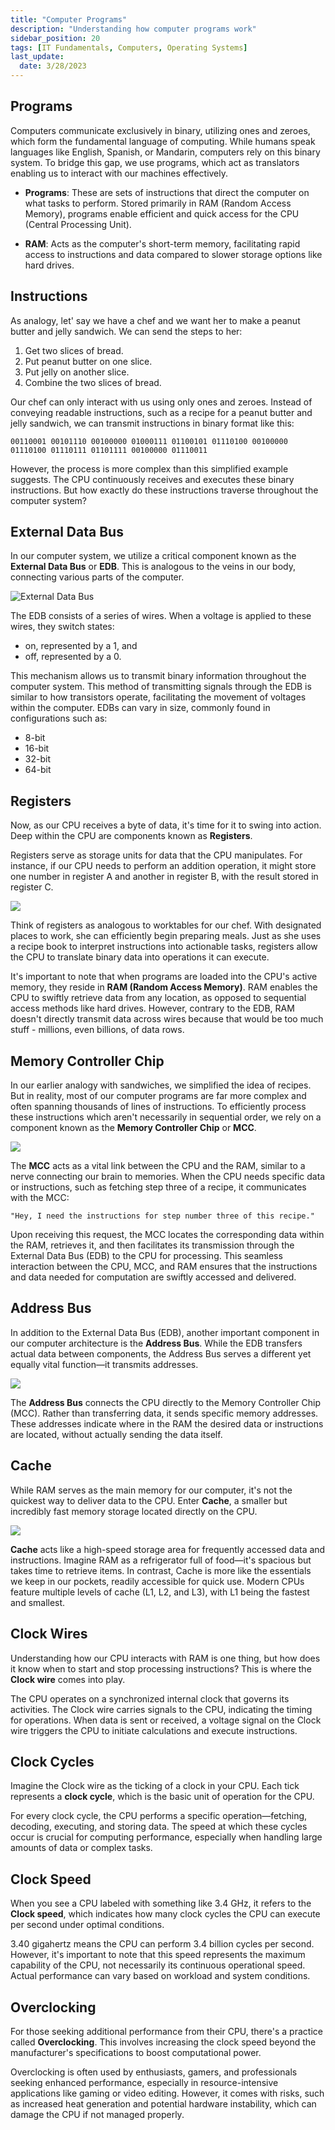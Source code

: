 ```yaml
---
title: "Computer Programs"
description: "Understanding how computer programs work"
sidebar_position: 20
tags: [IT Fundamentals, Computers, Operating Systems]
last_update:
  date: 3/28/2023
---
```



## Programs 

Computers communicate exclusively in binary, utilizing ones and zeroes, which form the fundamental language of computing. While humans speak languages like English, Spanish, or Mandarin, computers rely on this binary system. To bridge this gap, we use programs, which act as translators enabling us to interact with our machines effectively.

- **Programs**: These are sets of instructions that direct the computer on what tasks to perform. Stored primarily in RAM (Random Access Memory), programs enable efficient and quick access for the CPU (Central Processing Unit).

- **RAM**: Acts as the computer's short-term memory, facilitating rapid access to instructions and data compared to slower storage options like hard drives. 

## Instructions 

As analogy, let' say we have a chef and we want her to make a peanut butter and jelly sandwich. We can send the steps to her:

1. Get two slices of bread. 
2. Put peanut butter on one slice. 
3. Put jelly on another slice. 
4. Combine the two slices of bread. 

Our chef can only interact with us using only ones and zeroes. Instead of conveying readable instructions, such as a recipe for a peanut butter and jelly sandwich, we can transmit instructions in binary format like this:

```
00110001 00101110 00100000 01000111 01100101 01110100 00100000 01110100 01110111 01101111 00100000 01110011 
```

However, the process is more complex than this simplified example suggests. The CPU continuously receives and executes these binary instructions. But how exactly do these instructions traverse throughout the computer system?

## External Data Bus 

In our computer system, we utilize a critical component known as the **External Data Bus** or **EDB**. This is analogous to the veins in our body, connecting various parts of the computer.

![External Data Bus](/img/docs/comphwedb.png)

The EDB consists of a series of wires. When a voltage is applied to these wires, they switch states: 

- on, represented by a 1, and 
- off, represented by a 0. 

This mechanism allows us to transmit binary information throughout the computer system. This method of transmitting signals through the EDB is similar to how transistors operate, facilitating the movement of voltages within the computer. EDBs can vary in size, commonly found in configurations such as:

- 8-bit
- 16-bit
- 32-bit
- 64-bit


## Registers

Now, as our CPU receives a byte of data, it's time for it to swing into action. Deep within the CPU are components known as **Registers**.

Registers serve as storage units for data that the CPU manipulates. For instance, if our CPU needs to perform an addition operation, it might store one number in register A and another in register B, with the result stored in register C.

<div class="img-center"> 

![](/img/docs/compprogramsregisters.png)

</div>

Think of registers as analogous to worktables for our chef. With designated places to work, she can efficiently begin preparing meals. Just as she uses a recipe book to interpret instructions into actionable tasks, registers allow the CPU to translate binary data into operations it can execute.

It's important to note that when programs are loaded into the CPU's active memory, they reside in **RAM (Random Access Memory)**. RAM enables the CPU to swiftly retrieve data from any location, as opposed to sequential access methods like hard drives. However, contrary to the EDB, RAM doesn't directly transmit data across wires because that would be too much stuff - millions, even billions, of data rows.

## Memory Controller Chip 

In our earlier analogy with sandwiches, we simplified the idea of recipes. But in reality, most of our computer programs are far more complex and often spanning thousands of lines of instructions. To efficiently process these instructions which aren't necessarily in sequential order, we rely on a component known as the **Memory Controller Chip** or **MCC**.

![](/img/docs/compprogrammcc3.png)

The **MCC** acts as a vital link between the CPU and the RAM, similar to a nerve connecting our brain to memories. When the CPU needs specific data or instructions, such as fetching step three of a recipe, it communicates with the MCC:

```
"Hey, I need the instructions for step number three of this recipe."
```

Upon receiving this request, the MCC locates the corresponding data within the RAM, retrieves it, and then facilitates its transmission through the External Data Bus (EDB) to the CPU for processing. This seamless interaction between the CPU, MCC, and RAM ensures that the instructions and data needed for computation are swiftly accessed and delivered.

## Address Bus 

In addition to the External Data Bus (EDB), another important component in our computer architecture is the **Address Bus**. While the EDB transfers actual data between components, the Address Bus serves a different yet equally vital function—it transmits addresses.

![](/img/docs/compprogramaddressbus.png)

The **Address Bus** connects the CPU directly to the Memory Controller Chip (MCC). Rather than transferring data, it sends specific memory addresses. These addresses indicate where in the RAM the desired data or instructions are located, without actually sending the data itself.



## Cache 

While RAM serves as the main memory for our computer, it's not the quickest way to deliver data to the CPU. Enter **Cache**, a smaller but incredibly fast memory storage located directly on the CPU.

![](/img/docs/compprogramaddrbus.png)


**Cache** acts like a high-speed storage area for frequently accessed data and instructions. Imagine RAM as a refrigerator full of food—it's spacious but takes time to retrieve items. In contrast, Cache is more like the essentials we keep in our pockets, readily accessible for quick use. Modern CPUs feature multiple levels of cache (L1, L2, and L3), with L1 being the fastest and smallest.


## Clock Wires

Understanding how our CPU interacts with RAM is one thing, but how does it know when to start and stop processing instructions? This is where the **Clock wire** comes into play.

The CPU operates on a synchronized internal clock that governs its activities. The Clock wire carries signals to the CPU, indicating the timing for operations. When data is sent or received, a voltage signal on the Clock wire triggers the CPU to initiate calculations and execute instructions. 

## Clock Cycles 

Imagine the Clock wire as the ticking of a clock in your CPU. Each tick represents a **clock cycle**, which is the basic unit of operation for the CPU.

For every clock cycle, the CPU performs a specific operation—fetching, decoding, executing, and storing data. The speed at which these cycles occur is crucial for computing performance, especially when handling large amounts of data or complex tasks.

  [](/img/docs/rsflipflopholdone.png)


## Clock Speed 

When you see a CPU labeled with something like 3.4 GHz, it refers to the **Clock speed**, which indicates how many clock cycles the CPU can execute per second under optimal conditions.

[](/img/docs/1850-front.small.jpg)

3.40 gigahertz means the CPU can perform 3.4 billion cycles per second. However, it's important to note that this speed represents the maximum capability of the CPU, not necessarily its continuous operational speed. Actual performance can vary based on workload and system conditions.

## Overclocking

For those seeking additional performance from their CPU, there's a practice called **Overclocking**. This involves increasing the clock speed beyond the manufacturer's specifications to boost computational power.

Overclocking is often used by enthusiasts, gamers, and professionals seeking enhanced performance, especially in resource-intensive applications like gaming or video editing. However, it comes with risks, such as increased heat generation and potential hardware instability, which can damage the CPU if not managed properly.
